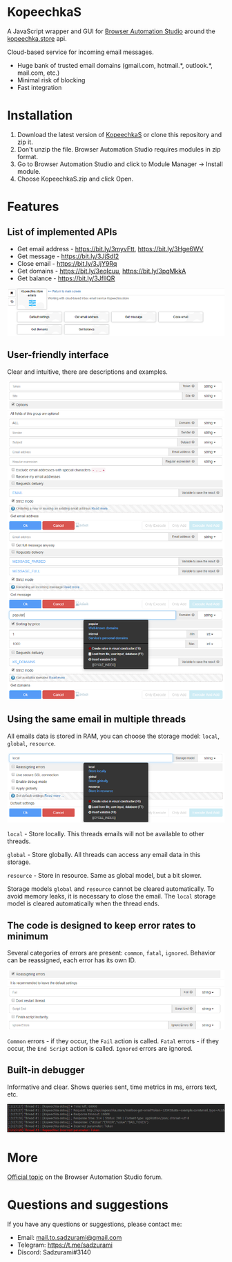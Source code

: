 # KopeechkaS

A JavaScript wrapper and GUI for [Browser Automation Studio](https://bablosoft.com/shop/BrowserAutomationStudio) around the [kopeechka.store](https://sites.google.com/view/kopeechka-store-knowledgebase/eng/api-documentation/%D0%BF%D0%BE%D1%87%D1%82%D0%BE%D0%B2%D1%8B%D0%B5-%D0%B0%D0%BA%D1%82%D0%B8%D0%B2%D0%B0%D1%86%D0%B8%D0%B8-eng?authuser=0) api.

Cloud-based service for incoming email messages.

-   Huge bank of trusted email domains (gmail.com, hotmail.\*, outlook.\*, mail.com, etc.)
-   Minimal risk of blocking
-   Fast integration

# Installation

1. Download the latest version of [KopeechkaS](https://community.bablosoft.com/topic/19063/kopeechkas-wrapper-around-kopeechka-store-api) or clone this repository and zip it.
2. Don't unzip the file. Browser Automation Studio requires modules in zip format.
3. Go to Browser Automation Studio and click to Module Manager -> Install module.
4. Choose KopeechkaS.zip and click Open.

# Features

## List of implemented APIs

-   Get email address - https://bit.ly/3myvFtt, https://bit.ly/3Hge6WV
-   Get message - https://bit.ly/3JjSdI2
-   Close email - https://bit.ly/3JjY9Rq
-   Get domains - https://bit.ly/3eqIcuu, https://bit.ly/3pqMkkA
-   Get balance - https://bit.ly/3JfllQR

![implemeted](./src-docs/implemeted.png)

## User-friendly interface

Clear and intuitive, there are descriptions and examples.

![interface-1](./src-docs/interface-1.png)
![interface-2](./src-docs/interface-2.png)
![interface-3](./src-docs/interface-3.png)

## Using the same email in multiple threads

All emails data is stored in RAM, you can choose the storage model: `local`, `global`, `resource`.

![storage](./src-docs/storage.png)

`local` - Store locally. This threads emails will not be available to other threads.

`global` - Store globally. All threads can access any email data in this storage.

`resource` - Store in resource. Same as global model, but a bit slower.

Storage models `global` and `resource` cannot be cleared automatically. To avoid memory leaks, it is necessary to close the email.
The `local` storage model is cleared automatically when the thread ends.

## The code is designed to keep error rates to minimum

Several categories of errors are present: `common`, `fatal`, `ignored`.
Behavior can be reassigned, each error has its own ID.

![errors](./src-docs/errors.png)

`Common` errors - if they occur, the `Fail` action is called.
`Fatal` errors - if they occur, the `End Script` action is called.
`Ignored` errors are ignored.

## Built-in debugger

Informative and clear.
Shows queries sent, time metrics in ms, errors text, etc.

![debugger](./src-docs/debugger.png)

# More

[Official topic](https://community.bablosoft.com/topic/19063/kopeechkas-wrapper-around-kopeechka-store-api) on the Browser Automation Studio forum.

# Questions and suggestions

If you have any questions or suggestions, please contact me:

-   Email: mail.to.sadzurami@gmail.com
-   Telegram: https://t.me/sadzurami
-   Discord: Sadzurami#3140
